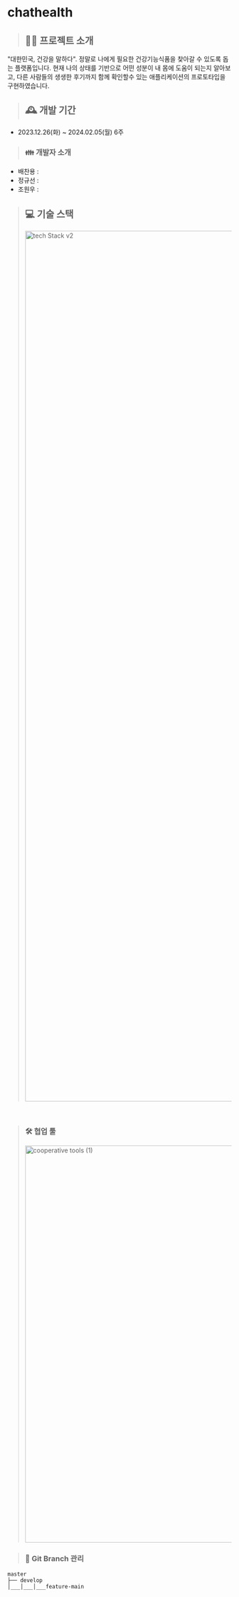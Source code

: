 # chathealth

> ## 🧑‍💻 프로젝트 소개
"대한민국, 건강을 말하다". 정말로 나에게 필요한 건강기능식품을 찾아갈 수 있도록 돕는 플랫폼입니다. 현재 나의 상태를 기반으로 어떤 성분이 내 몸에 도움이 되는지 알아보고, 다른 사람들의 생생한 후기까지 함께 확인할수 있는 애플리케이션의 프로토타입을 구현하였습니다.


> ## 🕰️ 개발 기간
* 2023.12.26(화) ~ 2024.02.05(월) 6주


> ### 👪 개발자 소개
* 배찬용 : 
* 정규선 : 
* 조원우 : 


> ## 💻 기술 스택
> <img width="1952" alt="tech Stack v2" src="https://github.com/chatHealth/chathealth/assets/140994218/190e49ee-a0f9-4e61-ac54-fd4b4626424b">
<br>

> ### 🛠️ 협업 툴
> <img width="890" alt="cooperative tools (1)" src="https://github.com/chatHealth/chathealth/assets/140994218/96ffbe1b-84a9-4960-8579-50eda35fb536">



> ### 🌵 Git Branch 관리
<pre><code>master
├── develop
│___│___│___feature-main</code></pre>

<br>

